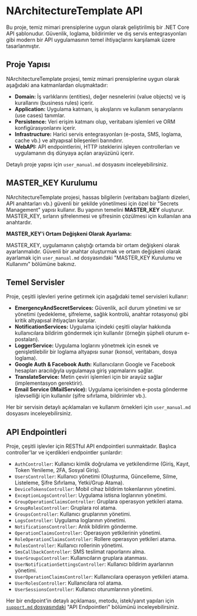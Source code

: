 # NArchitectureTemplate API

Bu proje, temiz mimari prensiplerine uygun olarak geliştirilmiş bir .NET Core API şablonudur. Güvenlik, loglama, bildirimler ve dış servis entegrasyonları gibi modern bir API uygulamasının temel ihtiyaçlarını karşılamak üzere tasarlanmıştır.




## Proje Yapısı

NArchitectureTemplate projesi, temiz mimari prensiplerine uygun olarak aşağıdaki ana katmanlardan oluşmaktadır:

- **Domain:** İş varlıklarını (entities), değer nesnelerini (value objects) ve iş kurallarını (business rules) içerir.
- **Application:** Uygulama katmanı, iş akışlarını ve kullanım senaryolarını (use cases) tanımlar.
- **Persistence:** Veri erişim katmanı olup, veritabanı işlemleri ve ORM konfigürasyonlarını içerir.
- **Infrastructure:** Harici servis entegrasyonları (e-posta, SMS, loglama, cache vb.) ve altyapısal bileşenleri barındırır.
- **WebAPI:** API endpointlerini, HTTP isteklerini işleyen controllerları ve uygulamanın dış dünyaya açılan arayüzünü içerir.

Detaylı proje yapısı için `user_manual.md` dosyasını inceleyebilirsiniz.




## MASTER_KEY Kurulumu

NArchitectureTemplate projesi, hassas bilgilerin (veritabanı bağlantı dizeleri, API anahtarları vb.) güvenli bir şekilde yönetilmesi için özel bir "Secrets Management" yapısı kullanır. Bu yapının temelini **MASTER_KEY** oluşturur. MASTER_KEY, sırların şifrelenmesi ve şifresinin çözülmesi için kullanılan ana anahtardır.

**MASTER_KEY'i Ortam Değişkeni Olarak Ayarlama:**

MASTER_KEY, uygulamanın çalıştığı ortamda bir ortam değişkeni olarak ayarlanmalıdır. Güvenli bir anahtar oluşturmak ve ortam değişkeni olarak ayarlamak için `user_manual.md` dosyasındaki "MASTER_KEY Kurulumu ve Kullanımı" bölümüne bakınız.




## Temel Servisler

Proje, çeşitli işlevleri yerine getirmek için aşağıdaki temel servisleri kullanır:

-   **EmergencyAndSecretServices:** Güvenlik, acil durum yönetimi ve sır yönetimi (yedekleme, şifreleme, sağlık kontrolü, anahtar rotasyonu) gibi kritik altyapısal ihtiyaçları karşılar.
-   **NotificationServices:** Uygulama içindeki çeşitli olaylar hakkında kullanıcılara bildirim göndermek için kullanılır (örneğin şüpheli oturum e-postaları).
-   **LoggerService:** Uygulama loglarını yönetmek için esnek ve genişletilebilir bir loglama altyapısı sunar (konsol, veritabanı, dosya loglama).
-   **Google Auth & Facebook Auth:** Kullanıcıların Google ve Facebook hesapları aracılığıyla uygulamaya giriş yapmalarını sağlar.
-   **TranslateService:** Metin çeviri işlemleri için bir arayüz sağlar (implementasyon gerektirir).
-   **Email Service (IMailService):** Uygulama içerisinden e-posta gönderme işlevselliği için kullanılır (şifre sıfırlama, bildirimler vb.).

Her bir servisin detaylı açıklamaları ve kullanım örnekleri için `user_manual.md` dosyasını inceleyebilirsiniz.




## API Endpointleri

Proje, çeşitli işlevler için RESTful API endpointleri sunmaktadır. Başlıca controller'lar ve içerdikleri endpointler şunlardır:

-   `AuthController`: Kullanıcı kimlik doğrulama ve yetkilendirme (Giriş, Kayıt, Token Yenileme, 2FA, Sosyal Giriş).
-   `UsersController`: Kullanıcı yönetimi (Oluşturma, Güncelleme, Silme, Listeleme, Şifre Sıfırlama, Yetki/Grup Atama).
-   `DeviceTokensController`: Mobil cihaz bildirim tokenlarının yönetimi.
-   `ExceptionLogsController`: Uygulama istisna loglarının yönetimi.
-   `GroupOperationClaimsController`: Gruplara operasyon yetkileri atama.
-   `GroupRolesController`: Gruplara rol atama.
-   `GroupsController`: Kullanıcı gruplarının yönetimi.
-   `LogsController`: Uygulama loglarının yönetimi.
-   `NotificationsController`: Anlık bildirim gönderme.
-   `OperationClaimsController`: Operasyon yetkilerinin yönetimi.
-   `RoleOperationClaimsController`: Rollere operasyon yetkileri atama.
-   `RolesController`: Kullanıcı rollerinin yönetimi.
-   `SmsCallbackController`: SMS teslimat raporlarını alma.
-   `UserGroupsController`: Kullanıcıların gruplara atanması.
-   `UserNotificationSettingsController`: Kullanıcı bildirim ayarlarının yönetimi.
-   `UserOperationClaimsController`: Kullanıcılara operasyon yetkileri atama.
-   `UserRolesController`: Kullanıcılara rol atama.
-   `UserSessionsController`: Kullanıcı oturumlarının yönetimi.

Her bir endpoint'in detaylı açıklaması, metodu, istek/yanıt yapıları için [`support.md` dosyasındaki](https://github.com/srdrsvml1986/NArchitectureTemplate/wiki) "API Endpointleri" bölümünü inceleyebilirsiniz.



